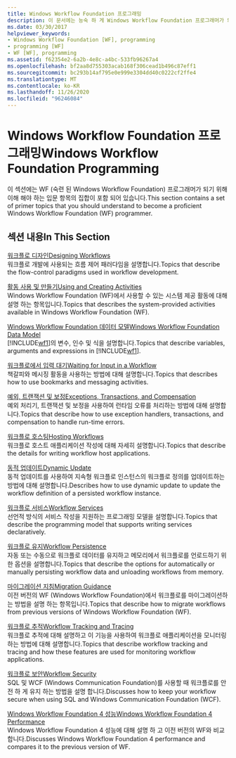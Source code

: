 ```yaml
---
title: Windows Workflow Foundation 프로그래밍
description: 이 문서에는 능숙 하 게 Windows Workflow Foundation 프로그래머가 되기 위해 이해 해야 하는 참조가 포함 되어 있습니다.
ms.date: 03/30/2017
helpviewer_keywords:
- Windows Workflow Foundation [WF], programming
- programming [WF]
- WF [WF], programming
ms.assetid: f62354e2-6a2b-4e8c-a4bc-533fb96267a4
ms.openlocfilehash: bf2aa8d755303acab168f306cead1b496c87eff1
ms.sourcegitcommit: bc293b14af795e0e999e3304dd40c0222cf2ffe4
ms.translationtype: MT
ms.contentlocale: ko-KR
ms.lasthandoff: 11/26/2020
ms.locfileid: "96246084"
---
```

# <a name="windows-workflow-foundation-programming"></a><span data-ttu-id="14781-103">Windows Workflow Foundation 프로그래밍</span><span class="sxs-lookup"><span data-stu-id="14781-103">Windows Workflow Foundation Programming</span></span>

<span data-ttu-id="14781-104">이 섹션에는 WF (숙련 된 Windows Workflow Foundation) 프로그래머가 되기 위해 이해 해야 하는 입문 항목의 집합이 포함 되어 있습니다.</span><span class="sxs-lookup"><span data-stu-id="14781-104">This section contains a set of primer topics that you should understand to become a proficient Windows Workflow Foundation (WF) programmer.</span></span>  
  
## <a name="in-this-section"></a><span data-ttu-id="14781-105">섹션 내용</span><span class="sxs-lookup"><span data-stu-id="14781-105">In This Section</span></span>  

 [<span data-ttu-id="14781-106">워크플로 디자인</span><span class="sxs-lookup"><span data-stu-id="14781-106">Designing Workflows</span></span>](designing-workflows.md)  
 <span data-ttu-id="14781-107">워크플로 개발에 사용되는 흐름 제어 패러다임을 설명합니다.</span><span class="sxs-lookup"><span data-stu-id="14781-107">Topics that describe the flow-control paradigms used in workflow development.</span></span>  
  
 [<span data-ttu-id="14781-108">활동 사용 및 만들기</span><span class="sxs-lookup"><span data-stu-id="14781-108">Using and Creating Activities</span></span>](using-and-creating-activities.md)  
 <span data-ttu-id="14781-109">Windows Workflow Foundation (WF)에서 사용할 수 있는 시스템 제공 활동에 대해 설명 하는 항목입니다.</span><span class="sxs-lookup"><span data-stu-id="14781-109">Topics that describes the system-provided activities available in Windows Workflow Foundation (WF).</span></span>  
  
 [<span data-ttu-id="14781-110">Windows Workflow Foundation 데이터 모델</span><span class="sxs-lookup"><span data-stu-id="14781-110">Windows Workflow Foundation Data Model</span></span>](data-model.md)  
 <span data-ttu-id="14781-111">[!INCLUDE[wf1](../../../includes/wf1-md.md)]의 변수, 인수 및 식을 설명합니다.</span><span class="sxs-lookup"><span data-stu-id="14781-111">Topics that describe variables, arguments and expressions in [!INCLUDE[wf1](../../../includes/wf1-md.md)].</span></span>  
  
 [<span data-ttu-id="14781-112">워크플로에서 입력 대기</span><span class="sxs-lookup"><span data-stu-id="14781-112">Waiting for Input in a Workflow</span></span>](waiting-for-input-in-a-workflow.md)  
 <span data-ttu-id="14781-113">책갈피와 메시징 활동을 사용하는 방법에 대해 설명합니다.</span><span class="sxs-lookup"><span data-stu-id="14781-113">Topics that describes how to use bookmarks and messaging activities.</span></span>  
  
 [<span data-ttu-id="14781-114">예외, 트랜잭션 및 보정</span><span class="sxs-lookup"><span data-stu-id="14781-114">Exceptions, Transactions, and Compensation</span></span>](exceptions-transactions-and-compensation.md)  
 <span data-ttu-id="14781-115">예외 처리기, 트랜잭션 및 보정을 사용하여 런타임 오류를 처리하는 방법에 대해 설명합니다.</span><span class="sxs-lookup"><span data-stu-id="14781-115">Topics that describe how to use exception handlers, transactions, and compensation to handle run-time errors.</span></span>  
  
 [<span data-ttu-id="14781-116">워크플로 호스팅</span><span class="sxs-lookup"><span data-stu-id="14781-116">Hosting Workflows</span></span>](hosting-workflows.md)  
 <span data-ttu-id="14781-117">워크플로 호스트 애플리케이션 작성에 대해 자세히 설명합니다.</span><span class="sxs-lookup"><span data-stu-id="14781-117">Topics that describe the details for writing workflow host applications.</span></span>  
  
 [<span data-ttu-id="14781-118">동적 업데이트</span><span class="sxs-lookup"><span data-stu-id="14781-118">Dynamic Update</span></span>](dynamic-update.md)  
 <span data-ttu-id="14781-119">동적 업데이트를 사용하여 지속형 워크플로 인스턴스의 워크플로 정의를 업데이트하는 방법에 대해 설명합니다.</span><span class="sxs-lookup"><span data-stu-id="14781-119">Describes how to use dynamic update to update the workflow definition of a persisted workflow instance.</span></span>  
  
 [<span data-ttu-id="14781-120">워크플로 서비스</span><span class="sxs-lookup"><span data-stu-id="14781-120">Workflow Services</span></span>](../wcf/feature-details/workflow-services.md)  
 <span data-ttu-id="14781-121">선언적 방식의 서비스 작성을 지원하는 프로그래밍 모델을 설명합니다.</span><span class="sxs-lookup"><span data-stu-id="14781-121">Topics that describe the programming model that supports writing services declaratively.</span></span>  
  
 [<span data-ttu-id="14781-122">워크플로 유지</span><span class="sxs-lookup"><span data-stu-id="14781-122">Workflow Persistence</span></span>](workflow-persistence.md)  
 <span data-ttu-id="14781-123">자동 또는 수동으로 워크플로 데이터를 유지하고 메모리에서 워크플로를 언로드하기 위한 옵션을 설명합니다.</span><span class="sxs-lookup"><span data-stu-id="14781-123">Topics that describe the options for automatically or manually persisting workflow data and unloading workflows from memory.</span></span>  
  
 [<span data-ttu-id="14781-124">마이그레이션 지침</span><span class="sxs-lookup"><span data-stu-id="14781-124">Migration Guidance</span></span>](migration-guidance.md)  
 <span data-ttu-id="14781-125">이전 버전의 WF (Windows Workflow Foundation)에서 워크플로를 마이그레이션하는 방법을 설명 하는 항목입니다.</span><span class="sxs-lookup"><span data-stu-id="14781-125">Topics that describe how to migrate workflows from previous versions of Windows Workflow Foundation (WF).</span></span>  
  
 [<span data-ttu-id="14781-126">워크플로 추적</span><span class="sxs-lookup"><span data-stu-id="14781-126">Workflow Tracking and Tracing</span></span>](workflow-tracking-and-tracing.md)  
 <span data-ttu-id="14781-127">워크플로 추적에 대해 설명하고 이 기능을 사용하여 워크플로 애플리케이션을 모니터링하는 방법에 대해 설명합니다.</span><span class="sxs-lookup"><span data-stu-id="14781-127">Topics that describe workflow tracking and tracing and how these features are used for monitoring workflow applications.</span></span>  
  
 [<span data-ttu-id="14781-128">워크플로 보안</span><span class="sxs-lookup"><span data-stu-id="14781-128">Workflow Security</span></span>](workflow-security.md)  
 <span data-ttu-id="14781-129">SQL 및 WCF (Windows Communication Foundation)를 사용할 때 워크플로를 안전 하 게 유지 하는 방법을 설명 합니다.</span><span class="sxs-lookup"><span data-stu-id="14781-129">Discusses how to keep your workflow secure when using SQL and Windows Communication Foundation (WCF).</span></span>  
  
 [<span data-ttu-id="14781-130">Windows Workflow Foundation 4 성능</span><span class="sxs-lookup"><span data-stu-id="14781-130">Windows Workflow Foundation 4 Performance</span></span>](performance.md)  
 <span data-ttu-id="14781-131">Windows Workflow Foundation 4 성능에 대해 설명 하 고 이전 버전의 WF와 비교 합니다.</span><span class="sxs-lookup"><span data-stu-id="14781-131">Discusses Windows Workflow Foundation 4 performance and compares it to the previous version of WF.</span></span>
